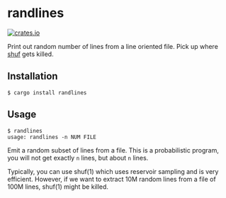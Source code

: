 # randlines

[![crates.io](https://img.shields.io/crates/v/randlines.svg)](https://crates.io/crates/randlines)

Print out random number of lines from a line oriented file. Pick up where
[shuf](https://www.gnu.org/software/coreutils/manual/html_node/shuf-invocation.html)
gets killed.

## Installation

```
$ cargo install randlines
```

## Usage

```shell
$ randlines
usage: randlines -n NUM FILE
```

Emit a random subset of lines from a file. This is a probabilistic program, you
will not get exactly `n` lines, but about `n` lines.

Typically, you can use shuf(1) which uses reservoir sampling and is very
efficient. However, if we want to extract 10M random lines from a file of 100M
lines, shuf(1) might be killed.
